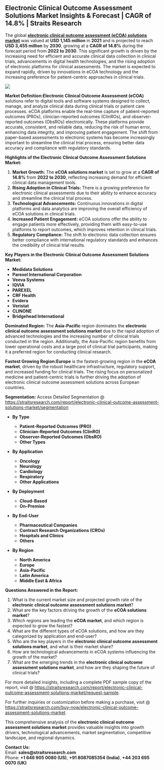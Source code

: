 <h2 data-start="104" data-end="813">Electronic Clinical Outcome Assessment Solutions Market Insights &amp; Forecast | CAGR of 14.8% | Straits Research</h2>
<p data-start="104" data-end="813">The global <strong><a href="https://straitsresearch.com/report/electronic-clinical-outcome-assessment-solutions-market">electronic clinical outcome assessment (eCOA) solutions market</a></strong>&nbsp;was valued at <strong data-start="226" data-end="247">USD 1,145 million</strong> in <strong data-start="251" data-end="259">2021</strong> and is projected to reach <strong data-start="286" data-end="307">USD 3,455 million</strong> by <strong data-start="311" data-end="319">2030</strong>, growing at a <strong data-start="334" data-end="351">CAGR of 14.8%</strong> during the forecast period from <strong data-start="384" data-end="400">2022 to 2030</strong>. This significant growth is driven by the increasing need for efficient and accurate clinical data collection in clinical trials, advancements in digital health technologies, and the rising adoption of electronic platforms for clinical assessments. The market is expected to expand rapidly, driven by innovations in eCOA technology and the increasing preference for patient-centric approaches in clinical trials.</p>
<img src="https://blogger.googleusercontent.com/img/b/R29vZ2xl/AVvXsEjbDi92uBb9wICHKwfIZ2Jihnr-BbpdjV3CSo0DUSl46FCfnwczPqCQyiVvmN4-o0T5QOxnz-07HIRtaYW3s4HFFpiIBtYnU7qcN1_gsgiCh47S5kyt-Hw2sNFoXAIOvoierD7XLTXdVn3ANH3RDTFEGanFXcClhFNqqCHMxBYiAeV7UYLQTybKAr4c/s954/6.jpg">
<p data-start="815" data-end="1590"><strong data-start="815" data-end="837">Market Definition:</strong><strong data-start="838" data-end="887">Electronic Clinical Outcome Assessment (eCOA)</strong> solutions refer to digital tools and software systems designed to collect, manage, and analyze clinical data during clinical trials or patient care processes. eCOA platforms enable the real-time capture of patient-reported outcomes (PROs), clinician-reported outcomes (ClinROs), and observer-reported outcomes (ObsROs) electronically. These platforms provide accurate, consistent, and reliable data, reducing the risk of human error, enhancing data integrity, and improving patient engagement. The shift from paper-based assessments to electronic systems has become increasingly important to streamline the clinical trial process, ensuring better data accuracy and compliance with regulatory standards.</p>
<p data-start="1592" data-end="1670"><strong data-start="1592" data-end="1670">Highlights of the Electronic Clinical Outcome Assessment Solutions Market:</strong></p>
<ol data-start="1671" data-end="2630">
<li data-start="1671" data-end="1858"><strong data-start="1674" data-end="1692">Market Growth:</strong> The <strong data-start="1697" data-end="1722">eCOA solutions market</strong> is set to grow at a <strong data-start="1743" data-end="1760">CAGR of 14.8%</strong> from <strong data-start="1766" data-end="1782">2022 to 2030</strong>, reflecting increasing demand for efficient clinical data management tools.</li>
<li data-start="1859" data-end="2051"><strong data-start="1862" data-end="1901">Rising Adoption in Clinical Trials:</strong> There is a growing preference for electronic clinical assessments due to their ability to enhance accuracy and streamline the clinical trial process.</li>
<li data-start="2052" data-end="2224"><strong data-start="2055" data-end="2086">Technological Advancements:</strong> Continuous innovations in digital platforms and data analytics are improving the overall efficiency of eCOA solutions in clinical trials.</li>
<li data-start="2225" data-end="2438"><strong data-start="2228" data-end="2261">Increased Patient Engagement:</strong> eCOA solutions offer the ability to engage patients more effectively, providing them with easy-to-use platforms to report outcomes, which improves retention in clinical trials.</li>
<li data-start="2439" data-end="2630"><strong data-start="2442" data-end="2468">Regulatory Compliance:</strong> The shift to electronic data collection ensures better compliance with international regulatory standards and enhances the credibility of clinical trial results.</li>
</ol>
<p data-start="2632" data-end="2711"><strong data-start="2632" data-end="2711">Key Players in the Electronic Clinical Outcome Assessment Solutions Market:</strong></p>
<ul data-start="2712" data-end="2913">
<li data-start="2712" data-end="2736"><strong data-start="2714" data-end="2736">Medidata Solutions</strong></li>
<li data-start="2737" data-end="2776"><strong data-start="2739" data-end="2776">Parexel International Corporation</strong></li>
<li data-start="2777" data-end="2796"><strong data-start="2779" data-end="2796">Veeva Systems</strong></li>
<li data-start="2797" data-end="2808"><strong data-start="2799" data-end="2808">IQVIA</strong></li>
<li data-start="2809" data-end="2822"><strong data-start="2811" data-end="2822">PAREXEL</strong></li>
<li data-start="2823" data-end="2839"><strong data-start="2825" data-end="2839">CRF Health</strong></li>
<li data-start="2840" data-end="2853"><strong data-start="2842" data-end="2853">Evidera</strong></li>
<li data-start="2854" data-end="2868"><strong data-start="2856" data-end="2868">Veristat</strong></li>
<li data-start="2869" data-end="2882"><strong data-start="2871" data-end="2882">CLINONE</strong></li>
<li data-start="2883" data-end="2913"><strong data-start="2885" data-end="2913">Bridgehead International</strong></li>
</ul>
<p data-start="2915" data-end="3347"><strong data-start="2915" data-end="2936">Dominated Region:</strong> The <strong data-start="2941" data-end="2957">Asia-Pacific</strong> region dominates the <strong data-start="2979" data-end="3038">electronic clinical outcome assessment solutions market</strong> due to the rapid adoption of advanced technologies and the increasing number of clinical trials conducted in the region. Additionally, the Asia-Pacific region benefits from lower operational costs and a large pool of clinical trial participants, making it a preferred region for conducting clinical research.</p>
<p data-start="3349" data-end="3732"><strong data-start="3349" data-end="3376">Fastest Growing Region:</strong><strong data-start="3377" data-end="3387">Europe</strong> is the fastest-growing region in the <strong data-start="3425" data-end="3440">eCOA market</strong>, driven by the robust healthcare infrastructure, regulatory support, and increased funding for clinical trials. The rising focus on personalized medicine and patient-centric trials is further driving the adoption of electronic clinical outcome assessment solutions across European countries.</p>
<p data-start="3734" data-end="3886"><strong data-start="3734" data-end="3751">Segmentation:</strong> Access Detailed Segmentation @ <a href="https://straitsresearch.com/report/electronic-clinical-outcome-assessment-solutions-market/segmentation" target="_new" rel="noopener" data-start="3783" data-end="3886">https://straitsresearch.com/report/electronic-clinical-outcome-assessment-solutions-market/segmentation</a></p>
<ul data-start="3888" data-end="4512">
<li data-start="3888" data-end="4051">
<p data-start="3890" data-end="3903"><strong data-start="3890" data-end="3901">By Type</strong></p>
<ul data-start="3906" data-end="4051">
<li data-start="3906" data-end="3943"><strong data-start="3908" data-end="3943">Patient-Reported Outcomes (PRO)</strong></li>
<li data-start="3946" data-end="3988"><strong data-start="3948" data-end="3988">Clinician-Reported Outcomes (ClinRO)</strong></li>
<li data-start="3991" data-end="4031"><strong data-start="3993" data-end="4031">Observer-Reported Outcomes (ObsRO)</strong></li>
<li data-start="4034" data-end="4051"><strong data-start="4036" data-end="4051">Other Types</strong></li>
</ul>
</li>
<li data-start="4053" data-end="4176">
<p data-start="4055" data-end="4075"><strong data-start="4055" data-end="4073">By Application</strong></p>
<ul data-start="4078" data-end="4176">
<li data-start="4078" data-end="4092"><strong data-start="4080" data-end="4092">Oncology</strong></li>
<li data-start="4095" data-end="4110"><strong data-start="4097" data-end="4110">Neurology</strong></li>
<li data-start="4113" data-end="4129"><strong data-start="4115" data-end="4129">Cardiology</strong></li>
<li data-start="4132" data-end="4149"><strong data-start="4134" data-end="4149">Respiratory</strong></li>
<li data-start="4152" data-end="4176"><strong data-start="4154" data-end="4176">Other Applications</strong></li>
</ul>
</li>
<li data-start="4178" data-end="4238">
<p data-start="4180" data-end="4199"><strong data-start="4180" data-end="4197">By Deployment</strong></p>
<ul data-start="4202" data-end="4238">
<li data-start="4202" data-end="4219"><strong data-start="4204" data-end="4219">Cloud-Based</strong></li>
<li data-start="4222" data-end="4238"><strong data-start="4224" data-end="4238">On-Premise</strong></li>
</ul>
</li>
<li data-start="4240" data-end="4384">
<p data-start="4242" data-end="4259"><strong data-start="4242" data-end="4257">By End-User</strong></p>
<ul data-start="4262" data-end="4384">
<li data-start="4262" data-end="4292"><strong data-start="4264" data-end="4292">Pharmaceutical Companies</strong></li>
<li data-start="4295" data-end="4339"><strong data-start="4297" data-end="4339">Contract Research Organizations (CROs)</strong></li>
<li data-start="4342" data-end="4369"><strong data-start="4344" data-end="4369">Hospitals and Clinics</strong></li>
<li data-start="4372" data-end="4384"><strong data-start="4374" data-end="4384">Others</strong></li>
</ul>
</li>
<li data-start="4386" data-end="4512">
<p data-start="4388" data-end="4403"><strong data-start="4388" data-end="4401">By Region</strong></p>
<ul data-start="4406" data-end="4512">
<li data-start="4406" data-end="4425"><strong data-start="4408" data-end="4425">North America</strong></li>
<li data-start="4428" data-end="4440"><strong data-start="4430" data-end="4440">Europe</strong></li>
<li data-start="4443" data-end="4461"><strong data-start="4445" data-end="4461">Asia-Pacific</strong></li>
<li data-start="4464" data-end="4483"><strong data-start="4466" data-end="4483">Latin America</strong></li>
<li data-start="4486" data-end="4512"><strong data-start="4488" data-end="4512">Middle East &amp; Africa</strong></li>
</ul>
</li>
</ul>
<p data-start="4514" data-end="4551"><strong data-start="4514" data-end="4551">Questions Answered in the Report:</strong></p>
<ol data-start="4552" data-end="5345">
<li data-start="4552" data-end="4680">What is the current market size and projected growth rate of the <strong data-start="4620" data-end="4679">electronic clinical outcome assessment solutions market</strong>?</li>
<li data-start="4681" data-end="4761">What are the key factors driving the growth of the <strong data-start="4735" data-end="4760">eCOA solutions market</strong>?</li>
<li data-start="4762" data-end="4861">Which regions are leading the <strong data-start="4795" data-end="4810">eCOA market</strong>, and which region is expected to grow the fastest?</li>
<li data-start="4862" data-end="4970">What are the different types of eCOA solutions, and how are they categorized by application and end-user?</li>
<li data-start="4971" data-end="5097">Who are the key players in the <strong data-start="5005" data-end="5064">electronic clinical outcome assessment solutions market</strong>, and what is their market share?</li>
<li data-start="5098" data-end="5189">How are technological advancements in eCOA systems influencing the growth of the market?</li>
<li data-start="5190" data-end="5345">What are the emerging trends in the <strong data-start="5229" data-end="5288">electronic clinical outcome assessment solutions market</strong>, and how are they shaping the future of clinical trials?</li>
</ol>
<p data-start="5347" data-end="5541">For more detailed insights, including a complete PDF sample copy of the report, visit @ <a href="https://straitsresearch.com/report/electronic-clinical-outcome-assessment-solutions-market/request-sample" target="_new" rel="noopener" data-start="5435" data-end="5540">https://straitsresearch.com/report/electronic-clinical-outcome-assessment-solutions-market/request-sample</a>.</p>
<p data-start="5543" data-end="5708">For further inquiries or customization before making a purchase, visit @ <a href="https://straitsresearch.com/buy-now/electronic-clinical-outcome-assessment-solutions-market" target="_new" rel="noopener" data-start="5616" data-end="5707">https://straitsresearch.com/buy-now/electronic-clinical-outcome-assessment-solutions-market</a>.</p>
<p data-start="5710" data-end="5947">This comprehensive analysis of the <strong data-start="5745" data-end="5804">electronic clinical outcome assessment solutions market</strong> provides valuable insights into growth drivers, technological advancements, market segmentation, competitive landscape, and regional dynamics.</p>
<p data-start="5949" data-end="6092"><strong data-start="5949" data-end="5964">Contact Us:</strong><br data-start="5964" data-end="5967" /> Email: <strong data-start="5974" data-end="6003"><a rel="noopener" data-start="5976" data-end="6001">sales@straitsresearch.com</a></strong><br data-start="6003" data-end="6006" /> Phone: <strong data-start="6013" data-end="6037">+1 646 905 0080 (US)</strong>, <strong data-start="6039" data-end="6065">+91 8087085354 (India)</strong>, <strong data-start="6067" data-end="6092">+44 203 695 0070 (UK)</strong></p>
